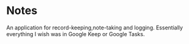 # Notes
An application for record-keeping,note-taking and logging. Essentially everything I wish was in Google Keep or Google Tasks.

